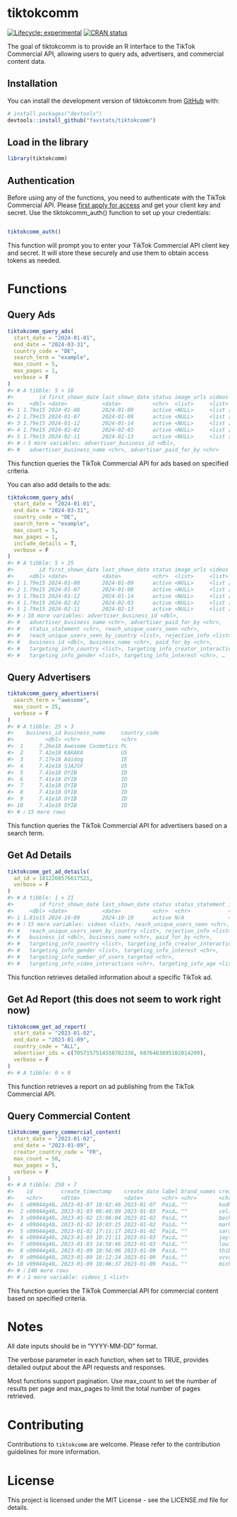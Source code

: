 
<!-- README.md is generated from README.Rmd. Please edit that file -->

# tiktokcomm

<!-- badges: start -->

[![Lifecycle:
experimental](https://img.shields.io/badge/lifecycle-experimental-orange.svg)](https://lifecycle.r-lib.org/articles/stages.html#experimental)
[![CRAN
status](https://www.r-pkg.org/badges/version/tiktokcomm)](https://CRAN.R-project.org/package=tiktokcomm)
<!-- badges: end -->

The goal of tiktokcomm is to provide an R interface to the TikTok
Commercial API, allowing users to query ads, advertisers, and commercial
content data.

## Installation

You can install the development version of tiktokcomm from
[GitHub](https://github.com/) with:

``` r
# install.packages("devtools")
devtools::install_github("favstats/tiktokcomm")
```

## Load in the library

``` r
library(tiktokcomm)
```

## Authentication

Before using any of the functions, you need to authenticate with the
TikTok Commercial API. Please [first apply for
access](https://developers.tiktok.com/products/commercial-content-api)
and get your client key and secret. Use the tiktokcomm_auth() function
to set up your credentials:

``` r

tiktokcomm_auth()
```

This function will prompt you to enter your TikTok Commercial API client
key and secret. It will store these securely and use them to obtain
access tokens as needed.

# Functions

## Query Ads

``` r
tiktokcomm_query_ads(
  start_date = "2024-01-01",
  end_date = "2024-03-31",
  country_code = "DE",
  search_term = "example",
  max_count = 5,
  max_pages = 1,
  verbose = F
)
#> # A tibble: 5 × 10
#>        id first_shown_date last_shown_date status image_urls videos     reach   
#>     <dbl> <date>           <date>          <chr>  <list>     <list>     <chr>   
#> 1 1.79e15 2024-01-08       2024-01-09      active <NULL>     <list [1]> 10K-100K
#> 2 1.79e15 2024-01-07       2024-01-08      active <NULL>     <list [1]> 10K-100K
#> 3 1.79e15 2024-01-12       2024-01-14      active <NULL>     <list [1]> 10K-100K
#> 4 1.79e15 2024-02-02       2024-02-03      active <NULL>     <list [1]> 1K-10K  
#> 5 1.79e15 2024-02-11       2024-02-13      active <NULL>     <list [1]> 1K-10K  
#> # ℹ 3 more variables: advertiser_business_id <dbl>,
#> #   advertiser_business_name <chr>, advertiser_paid_for_by <chr>
```

This function queries the TikTok Commercial API for ads based on
specified criteria.

You can also add details to the ads:

``` r
tiktokcomm_query_ads(
  start_date = "2024-01-01",
  end_date = "2024-03-31",
  country_code = "DE",
  search_term = "example",
  max_count = 5,
  max_pages = 1, 
  include_details = T,
  verbose = F
)
#> # A tibble: 5 × 25
#>        id first_shown_date last_shown_date status image_urls videos     reach   
#>     <dbl> <date>           <date>          <chr>  <list>     <list>     <chr>   
#> 1 1.79e15 2024-01-08       2024-01-09      active <NULL>     <list [1]> 10K-100K
#> 2 1.79e15 2024-01-07       2024-01-08      active <NULL>     <list [1]> 10K-100K
#> 3 1.79e15 2024-01-12       2024-01-14      active <NULL>     <list [1]> 10K-100K
#> 4 1.79e15 2024-02-02       2024-02-03      active <NULL>     <list [1]> 1K-10K  
#> 5 1.79e15 2024-02-11       2024-02-13      active <NULL>     <list [1]> 1K-10K  
#> # ℹ 18 more variables: advertiser_business_id <dbl>,
#> #   advertiser_business_name <chr>, advertiser_paid_for_by <chr>,
#> #   status_statement <chr>, reach_unique_users_seen <chr>,
#> #   reach_unique_users_seen_by_country <list>, rejection_info <list>,
#> #   business_id <dbl>, business_name <chr>, paid_for_by <chr>,
#> #   targeting_info_country <list>, targeting_info_creator_interactions <chr>,
#> #   targeting_info_gender <list>, targeting_info_interest <chr>, …
```

## Query Advertisers

``` r
tiktokcomm_query_advertisers(
  search_term = "awesome",
  max_count = 25,
  verbose = F
)
#> # A tibble: 25 × 3
#>    business_id business_name     country_code
#>          <dbl> <chr>             <chr>       
#>  1     7.26e18 Awesome Cosmetics PL          
#>  2     7.42e18 KAKAKA            US          
#>  3     7.17e18 Adidog            IE          
#>  4     7.41e18 SJAJSF            US          
#>  5     7.41e18 OYIB              ID          
#>  6     7.41e18 OYIB              ID          
#>  7     7.41e18 OYIB              ID          
#>  8     7.41e18 OYIB              ID          
#>  9     7.41e18 OYIB              ID          
#> 10     7.41e18 OYIB              ID          
#> # ℹ 15 more rows
```

This function queries the TikTok Commercial API for advertisers based on
a search term.

## Get Ad Details

``` r
tiktokcomm_get_ad_details(
  ad_id = 1812268576617521,
  verbose = F
)
#> # A tibble: 1 × 21
#>        id first_shown_date last_shown_date status status_statement image_urls
#>     <dbl> <date>           <date>          <chr>  <chr>            <list>    
#> 1 1.81e15 2024-10-09       2024-10-10      active N/A              <list [1]>
#> # ℹ 15 more variables: videos <list>, reach_unique_users_seen <chr>,
#> #   reach_unique_users_seen_by_country <list>, rejection_info <list>,
#> #   business_id <dbl>, business_name <chr>, paid_for_by <chr>,
#> #   targeting_info_country <list>, targeting_info_creator_interactions <chr>,
#> #   targeting_info_gender <list>, targeting_info_interest <chr>,
#> #   targeting_info_number_of_users_targeted <chr>,
#> #   targeting_info_video_interactions <chr>, targeting_info_age <list>, …
```

This function retrieves detailed information about a specific TikTok ad.

## Get Ad Report (this does not seem to work right now)

``` r
tiktokcomm_get_ad_report(
  start_date = "2023-01-02",
  end_date = "2023-01-09",
  country_code = "ALL",
  advertiser_ids = c(7057157514558702338, 6876483895102014209),
  verbose = F
)
#> # A tibble: 0 × 0
```

This function retrieves a report on ad publishing from the TikTok
Commercial API.

## Query Commercial Content

``` r
tiktokcomm_query_commercial_content(
  start_date = "2023-01-02",
  end_date = "2023-01-09",
  creator_country_code = "FR",
  max_count = 50,
  max_pages = 5,
  verbose = F
)
#> # A tibble: 250 × 7
#>    id         create_timestamp    create_date label brand_names creator_username
#>    <chr>      <dttm>              <date>      <chr> <chr>       <chr>           
#>  1 v09044g40… 2023-01-07 18:02:46 2023-01-07  Paid… ""          kodhproducer    
#>  2 v09044g40… 2023-01-03 08:40:09 2023-01-03  Paid… ""          celia.dahan     
#>  3 v09044g40… 2023-01-02 15:06:04 2023-01-02  Paid… ""          beckr4real      
#>  4 v09044g40… 2023-01-02 10:03:25 2023-01-02  Paid… ""          marketdamp      
#>  5 v09044g40… 2023-01-02 17:11:17 2023-01-02  Paid… ""          sarabel__       
#>  6 v09044g40… 2023-01-03 18:21:11 2023-01-03  Paid… ""          jayf2.0         
#>  7 v09044g40… 2023-01-03 14:58:46 2023-01-03  Paid… ""          louisergtt      
#>  8 v09044g40… 2023-01-09 18:56:06 2023-01-09  Paid… ""          thibaultodiot   
#>  9 v09044g40… 2023-01-09 16:12:24 2023-01-09  Paid… ""          vvvanel         
#> 10 v09044g40… 2023-01-09 18:06:37 2023-01-09  Paid… ""          micke_geek      
#> # ℹ 240 more rows
#> # ℹ 1 more variable: videos_1 <list>
```

This function queries the TikTok Commercial API for commercial content
based on specified criteria.

# Notes

All date inputs should be in “YYYY-MM-DD” format.

The verbose parameter in each function, when set to TRUE, provides
detailed output about the API requests and responses.

Most functions support pagination. Use max_count to set the number of
results per page and max_pages to limit the total number of pages
retrieved.

# Contributing

Contributions to `tiktokcomm` are welcome. Please refer to the
contribution guidelines for more information.

# License

This project is licensed under the MIT License - see the LICENSE.md file
for details.
